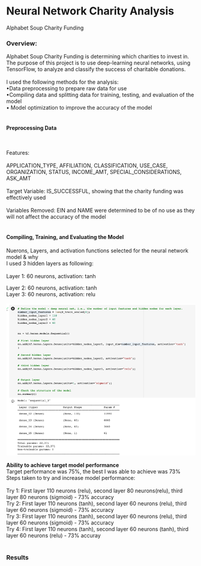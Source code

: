 # Neural Network Charity Analysis
Alphabet Soup Charity Funding
<BR>

### Overview:
Alphabet Soup Charity Funding is determining which charities to invest in. The purpose of this project is to use deep-learning neural networks, using TensorFlow, to analyze and classify the success of charitable donations.
<br>
<BR>
I used the following methods for the analysis:
<BR>
•Data preprocessing to prepare raw data for use
<BR>
•Compiling data and splitting data for training, testing, and evaluation of the model
<br>
• Model optimization to improve the accuracy of the model
<BR>
<BR>

#### Preprocessing Data
<BR>

Features: 
<BR>
<BR>
APPLICATION_TYPE, AFFILIATION, CLASSIFICATION, USE_CASE, ORGANIZATION, STATUS, INCOME_AMT, SPECIAL_CONSIDERATIONS, ASK_AMT
<BR>
<BR>
Target Variable: IS_SUCCESSFUL, showing that the charity funding was effectively used 
<BR>
<BR>
Variables Removed: EIN and NAME were determined to be of no use as they will not affect the accuracy of the model
<BR>
<BR>

  
#### Compiling, Training, and Evaluating the Model

Nuerons, Layers, and activation functions selected for the neural network model & why
<BR>
I used 3 hidden layers as following:
<BR>
<BR>
Layer 1: 60 neurons, activation: tanh
 
Layer 2: 60 neurons, activation: tanh
<BR>
Layer 3: 60 neurons, activation: relu
<BR>
<BR>
<img src="https://github.com/meggrooms/Neural_Network_Charity_Analysis/blob/main/images/neurons_activation.png">
<BR>

<strong>Ability to achieve target model performance</strong>
<BR>
Target performance was 75%, the best I was able to achieve was 73%
<BR>
Steps taken to try and increase model performance:
<BR>
<BR>
Try 1: First layer 110 neurons (relu), second layer 80 neurons(relu), third layer 80 neurons (sigmoid) - 73% accuracy
<BR>
Try 2: First layer 110 neurons (tanh), second layer 60 neurons (relu), third layer 60 neurons (sigmoid) - 73% accuracy
<BR>
Try 3: First layer 110 neurons (tanh), second layer 60 neurons (relu), third layer 60 neurons (sigmoid) - 73% accuracy
<BR>
Try 4: First layer 110 neurons (tanh), second layer 60 neurons (tanh), third layer 60 neurons (relu) - 73% accuray
<BR>
<BR>
### Results
<BR>
